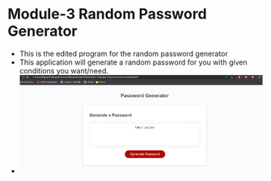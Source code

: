 # Module-3 Random Password Generator
 - This is the edited program for the random password generator
- This application will generate a random password for you with given conditions you want/need.
- ![screenshot](Screenshot.PNG)
